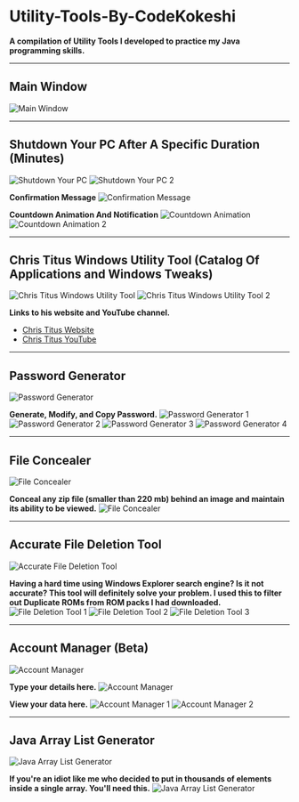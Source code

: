 # Utility-Tools-By-CodeKokeshi
**A compilation of Utility Tools I developed to practice my Java programming skills.**

---

## Main Window
![Main Window](https://github.com/CodeKokeshi/Utility-Tools-By-CodeKokeshi/assets/112242924/6f0c238d-be16-4608-9ef6-cf4db2a37c4d)

---

## Shutdown Your PC After A Specific Duration (Minutes)
![Shutdown Your PC](https://github.com/CodeKokeshi/Utility-Tools-By-CodeKokeshi/assets/112242924/c1b180db-957e-4d71-8a9e-724a23416dab)
![Shutdown Your PC 2](https://github.com/CodeKokeshi/Utility-Tools-By-CodeKokeshi/assets/112242924/59bba2db-d52d-4893-9d7f-1bb3e0716e52)

**Confirmation Message**
![Confirmation Message](https://github.com/CodeKokeshi/Utility-Tools-By-CodeKokeshi/assets/112242924/9bbd5861-efab-4fe7-9406-6516ec19768f)

**Countdown Animation And Notification**
![Countdown Animation](https://github.com/CodeKokeshi/Utility-Tools-By-CodeKokeshi/assets/112242924/bd7e0afe-7802-4aed-9331-38edd73aefe4)
![Countdown Animation 2](https://github.com/CodeKokeshi/Utility-Tools-By-CodeKokeshi/assets/112242924/f4312c29-94ce-4262-8fc3-8b7f32a8e15d)

---

## Chris Titus Windows Utility Tool (Catalog Of Applications and Windows Tweaks)
![Chris Titus Windows Utility Tool](https://github.com/CodeKokeshi/Utility-Tools-By-CodeKokeshi/assets/112242924/b301851c-bc5f-4ecd-b8c0-067afa5ca9c5)
![Chris Titus Windows Utility Tool 2](https://github.com/CodeKokeshi/Utility-Tools-By-CodeKokeshi/assets/112242924/c55eb3fd-acc7-412e-b581-cc06e4589c08)

**Links to his website and YouTube channel.**
- [Chris Titus Website](https://christitus.com/windows-tool/)
- [Chris Titus YouTube](https://www.youtube.com/@ChrisTitusTech)

---

## Password Generator
![Password Generator](https://github.com/CodeKokeshi/Utility-Tools-By-CodeKokeshi/assets/112242924/d96ace7d-26ff-4296-ad19-5d0162edb67c)

**Generate, Modify, and Copy Password.**
![Password Generator 1](https://github.com/CodeKokeshi/Utility-Tools-By-CodeKokeshi/assets/112242924/e293f717-9f8b-47bf-982a-4f6e291457d2)
![Password Generator 2](https://github.com/CodeKokeshi/Utility-Tools-By-CodeKokeshi/assets/112242924/b86a19cd-1474-4ed6-93fd-cef62285a24f)
![Password Generator 3](https://github.com/CodeKokeshi/Utility-Tools-By-CodeKokeshi/assets/112242924/bc978aa9-b91d-4179-aecd-7197a0d06408)
![Password Generator 4](https://github.com/CodeKokeshi/Utility-Tools-By-CodeKokeshi/assets/112242924/7b0f8683-1775-45b8-8df6-438ae1e589b3)

---

## File Concealer
![File Concealer](https://github.com/CodeKokeshi/Utility-Tools-By-CodeKokeshi/assets/112242924/b572c247-8514-496f-8107-3332b33a1309)

**Conceal any zip file (smaller than 220 mb) behind an image and maintain its ability to be viewed.**
![File Concealer](https://github.com/CodeKokeshi/Utility-Tools-By-CodeKokeshi/assets/112242924/386619c9-c761-4016-85a2-960117994e23)

---

## Accurate File Deletion Tool
![Accurate File Deletion Tool](https://github.com/CodeKokeshi/Utility-Tools-By-CodeKokeshi/assets/112242924/f7df291f-99da-499d-9bf9-df56a29b0bc1)

**Having a hard time using Windows Explorer search engine? Is it not accurate? This tool will definitely solve your problem. I used this to filter out Duplicate ROMs from ROM packs I had downloaded.**
![File Deletion Tool 1](https://github.com/CodeKokeshi/Utility-Tools-By-CodeKokeshi/assets/112242924/ee7c2c23-6e6f-4785-a72d-b84ef862ed38)
![File Deletion Tool 2](https://github.com/CodeKokeshi/Utility-Tools-By-CodeKokeshi/assets/112242924/be86bab2-be37-401b-9313-bfddf07b006f)
![File Deletion Tool 3](https://github.com/CodeKokeshi/Utility-Tools-By-CodeKokeshi/assets/112242924/dcdc2dcd-2c05-444c-af9f-189a8ef5b42a)

---

## Account Manager (Beta)
![Account Manager](https://github.com/CodeKokeshi/Utility-Tools-By-CodeKokeshi/assets/112242924/4857c57a-5106-4f04-ba6e-30cbef26e8ef)

**Type your details here.**
![Account Manager](https://github.com/CodeKokeshi/Utility-Tools-By-CodeKokeshi/assets/112242924/caaff73b-330b-46ef-9046-9046198a4d0c)

**View your data here.**
![Account Manager 1](https://github.com/CodeKokeshi/Utility-Tools-By-CodeKokeshi/assets/112242924/74f878c5-fb68-4fc3-aabb-954c90030158)
![Account Manager 2](https://github.com/CodeKokeshi/Utility-Tools-By-CodeKokeshi/assets/112242924/09aae6da-9793-42ac-9079-68292c64d782)

---

## Java Array List Generator
![Java Array List Generator](https://github.com/CodeKokeshi/Utility-Tools-By-CodeKokeshi/assets/112242924/599c92bc-d159-4cd7-a38a-3cd539cdf493)

**If you're an idiot like me who decided to put in thousands of elements inside a single array. You'll need this.**
![Java Array List Generator](https://github.com/CodeKokeshi/Utility-Tools-By-CodeKokeshi/assets/112242924/8b0799fb-97f2-4738-8d75-38149eeab72e)
